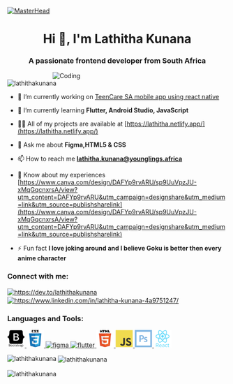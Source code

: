 [![MasterHead](https://media.tenor.com/_i9AUV0dv_0AAAAC/welcome-banner.gif)](https://rishavchanda.io)
<h1 align="center">Hi 👋, I'm Lathitha Kunana</h1>
<h3 align="center">A passionate frontend developer from South Africa</h3>
<img align="right" alt="Coding" width="400" src="https://thumbs.gfycat.com/AstonishingDentalGermanspitz-size_restricted.gif">

<p align="left"> <img src="https://komarev.com/ghpvc/?username=lathithakunana&label=Profile%20views&color=0e75b6&style=flat" alt="lathithakunana" /> </p>

- 🔭 I’m currently working on [TeenCare SA mobile app using react native](https://github.com/LathithaKunana/Pink-Diaries.git)

- 🌱 I’m currently learning **Flutter, Android Studio, JavaScript**

- 👨‍💻 All of my projects are available at [https://lathitha.netlify.app/](https://lathitha.netlify.app/)

- 💬 Ask me about **Figma,HTML5 & CSS**

- 📫 How to reach me **lathitha.kunana@younglings.africa**

- 📄 Know about my experiences [https://www.canva.com/design/DAFYp9rvARU/sp9UuVpzJU-xMqGqcnxrsA/view?utm_content=DAFYp9rvARU&utm_campaign=designshare&utm_medium=link&utm_source=publishsharelink](https://www.canva.com/design/DAFYp9rvARU/sp9UuVpzJU-xMqGqcnxrsA/view?utm_content=DAFYp9rvARU&utm_campaign=designshare&utm_medium=link&utm_source=publishsharelink)

- ⚡ Fun fact **I love joking around and I believe Goku is better then every anime character**

<h3 align="left">Connect with me:</h3>
<p align="left">
<a href="https://dev.to/https://dev.to/lathithakunana" target="blank"><img align="center" src="https://raw.githubusercontent.com/rahuldkjain/github-profile-readme-generator/master/src/images/icons/Social/devto.svg" alt="https://dev.to/lathithakunana" height="30" width="40" /></a>
<a href="https://linkedin.com/in/https://www.linkedin.com/in/lathitha-kunana-4a9751247/" target="blank"><img align="center" src="https://raw.githubusercontent.com/rahuldkjain/github-profile-readme-generator/master/src/images/icons/Social/linked-in-alt.svg" alt="https://www.linkedin.com/in/lathitha-kunana-4a9751247/" height="30" width="40" /></a>
</p>

<h3 align="left">Languages and Tools:</h3>
<p align="left"> <a href="https://getbootstrap.com" target="_blank" rel="noreferrer"> <img src="https://raw.githubusercontent.com/devicons/devicon/master/icons/bootstrap/bootstrap-plain-wordmark.svg" alt="bootstrap" width="40" height="40"/> </a> <a href="https://www.w3schools.com/css/" target="_blank" rel="noreferrer"> <img src="https://raw.githubusercontent.com/devicons/devicon/master/icons/css3/css3-original-wordmark.svg" alt="css3" width="40" height="40"/> </a> <a href="https://www.figma.com/" target="_blank" rel="noreferrer"> <img src="https://www.vectorlogo.zone/logos/figma/figma-icon.svg" alt="figma" width="40" height="40"/> </a> <a href="https://flutter.dev" target="_blank" rel="noreferrer"> <img src="https://www.vectorlogo.zone/logos/flutterio/flutterio-icon.svg" alt="flutter" width="40" height="40"/> </a> <a href="https://www.w3.org/html/" target="_blank" rel="noreferrer"> <img src="https://raw.githubusercontent.com/devicons/devicon/master/icons/html5/html5-original-wordmark.svg" alt="html5" width="40" height="40"/> </a> <a href="https://developer.mozilla.org/en-US/docs/Web/JavaScript" target="_blank" rel="noreferrer"> <img src="https://raw.githubusercontent.com/devicons/devicon/master/icons/javascript/javascript-original.svg" alt="javascript" width="40" height="40"/> </a> <a href="https://www.photoshop.com/en" target="_blank" rel="noreferrer"> <img src="https://raw.githubusercontent.com/devicons/devicon/master/icons/photoshop/photoshop-line.svg" alt="photoshop" width="40" height="40"/> </a> <a href="https://reactjs.org/" target="_blank" rel="noreferrer"> <img src="https://raw.githubusercontent.com/devicons/devicon/master/icons/react/react-original-wordmark.svg" alt="react" width="40" height="40"/> </a> </p>

<p><img align="left" src="https://github-readme-stats.vercel.app/api/top-langs?username=lathithakunana&show_icons=true&locale=en&layout=compact" alt="lathithakunana" /></p>

<p>&nbsp;<img align="center" src="https://github-readme-stats.vercel.app/api?username=lathithakunana&show_icons=true&locale=en" alt="lathithakunana" /></p>

<p><img align="center" src="https://github-readme-streak-stats.herokuapp.com/?user=lathithakunana&" alt="lathithakunana" /></p>
